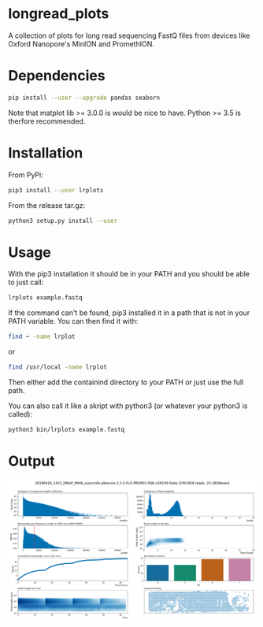 # longread_plots
A collection of plots for long read sequencing FastQ files from devices like Oxford Nanopore's MinION and PromethION.
# Dependencies
```bash
pip install --user --upgrade pandas seaborn
```

Note that matplot lib >= 3.0.0 is would be nice to have.
Python >= 3.5 is therfore recommended.

# Installation

From PyPi:
```bash
pip3 install --user lrplots
```

From the release tar.gz:
```bash
python3 setup.py install --user
```


# Usage
With the pip3 installation it should be in your PATH and you should be able to just call:
```bash
lrplots example.fastq
```

If the command can't be found, pip3 installed it in a path that is not in your PATH variable.
You can then find it with:
```bash
find ~ -name lrplot
```
or
```bash
find /usr/local -name lrplot
```
Then either add the containind directory to your PATH or just use the full path.

You can also call it like a skript with python3 (or whatever your python3 is called):
```bash
python3 bin/lrplots example.fastq
```

# Output

<p align="center">
<a name="screenshot">
<img src="https://raw.githubusercontent.com/ahcm/longread_plots/master/doc/images/20180416_1422_EWolf_9948_susscrofa-albacore-2.2.5-FLO-PRO001-SQK-LSK109.fastq-lrplots.png" width="800px">
  </a>
</p>
